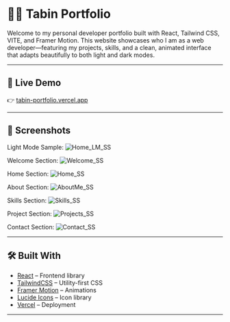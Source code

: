 # 🧑‍💻 Tabin Portfolio

Welcome to my personal developer portfolio built with React, Tailwind CSS, VITE, and Framer Motion. This website showcases who I am as a web developer—featuring my projects, skills, and a clean, animated interface that adapts beautifully to both light and dark modes.

---

## 🚀 Live Demo

👉 [tabin-portfolio.vercel.app](https://tabin-portfolio.vercel.app)

---

## 📸 Screenshots

Light Mode Sample:
![Home_LM_SS](https://github.com/user-attachments/assets/2ca13269-4d36-4888-9b0d-b5ab01978f3d)

Welcome Section:
![Welcome_SS](https://github.com/user-attachments/assets/81adc982-ceeb-4da9-8365-ce5ae21da24b)

Home Section:
![Home_SS](https://github.com/user-attachments/assets/5fdf54df-52ba-49d6-b0af-3f82585fa695)

About Section:
![AboutMe_SS](https://github.com/user-attachments/assets/e5701f81-3183-4cf1-ba6c-6ba646b9e78a)

Skills Section:
![Skills_SS](https://github.com/user-attachments/assets/6a1038e7-7307-4834-b1d1-874983e55cf0)

Project Section:
![Projects_SS](https://github.com/user-attachments/assets/f9e0cbc4-d0f2-49a8-abc7-f2d665c01b44)

Contact Section:
![Contact_SS](https://github.com/user-attachments/assets/c7c2fa6c-35fc-430b-ac2b-77316dc746fa)


---

## 🛠️ Built With

- [React](https://reactjs.org/) – Frontend library
- [TailwindCSS](https://tailwindcss.com/) – Utility-first CSS
- [Framer Motion](https://www.framer.com/motion/) – Animations
- [Lucide Icons](https://lucide.dev/) – Icon library
- [Vercel](https://vercel.com/) – Deployment

---

